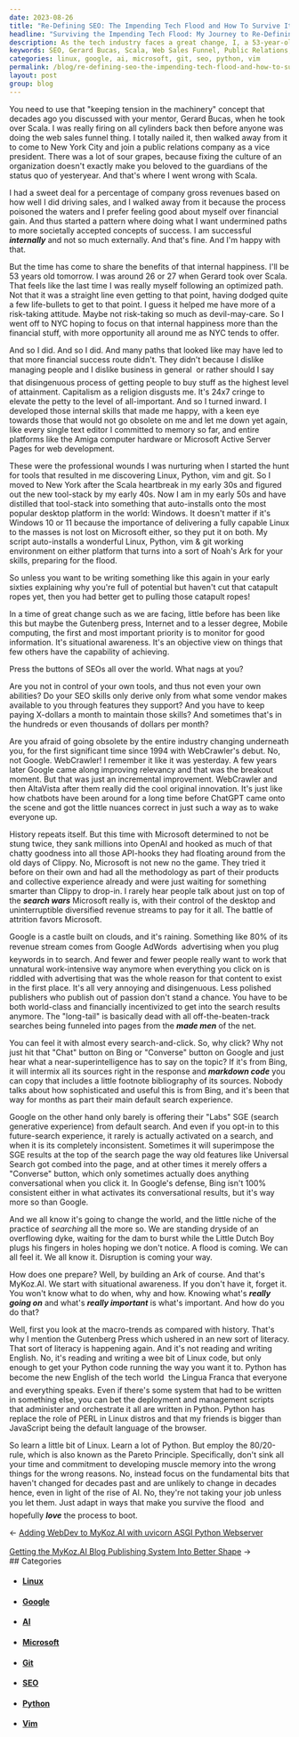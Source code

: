 ```yaml
---
date: 2023-08-26
title: "Re-Defining SEO: The Impending Tech Flood and How To Survive It"
headline: "Surviving the Impending Tech Flood: My Journey to Re-Defining SEO"
description: As the tech industry faces a great change, I, a 53-year-old (tomorrow) tech veteran, share my experience and knowledge on how to survive the impending tech flood. Learn the fundamentals that have not changed for decades, and employ the 80/20-rule to stay ahead of the game. Join me on my journey to re-define SEO and make the most of the opportunities the tech industry brings.
keywords: SEO, Gerard Bucas, Scala, Web Sales Funnel, Public Relations, Vice President, Culture, Capitalism, Linux, Python, Vim, Git, Windows, Noah's Ark, Search Wars, WebCrawler, AltaVista, Chatbots, ChatGPT, OpenAI, Clippy, Microsoft, Google, AdWords, Long Tail, Made Men, Markdown Code, SGE, Universal Search, Search Generative Experience, Disruption, Ark, MyKoz.
categories: linux, google, ai, microsoft, git, seo, python, vim
permalink: /blog/re-defining-seo-the-impending-tech-flood-and-how-to-survive-it/
layout: post
group: blog
---
```



You need to use that "keeping tension in the machinery" concept that decades
ago you discussed with your mentor, Gerard Bucas, when he took over Scala. I
was really firing on all cylinders back then before anyone was doing the web
sales funnel thing. I totally nailed it, then walked away from it to come to
New York City and join a public relations company as a vice president. There
was a lot of sour grapes, because fixing the culture of an organization doesn't
exactly make you beloved to the guardians of the status quo of yesteryear. And
that's where I went wrong with Scala. 

I had a sweet deal for a percentage of company gross revenues based on how well
I did driving sales, and I walked away from it because the process poisoned the
waters and I prefer feeling good about myself over financial gain. And thus
started a pattern where doing what I want undermined paths to more societally
accepted concepts of success. I am successful ***internally*** and not so much
externally. And that's fine. And I'm happy with that.

But the time has come to share the benefits of that internal happiness. I'll be
53 years old tomorrow. I was around 26 or 27 when Gerard took over Scala. That
feels like the last time I was really myself following an optimized path. Not
that it was a straight line even getting to that point, having dodged quite a
few life-bullets to get to that point. I guess it helped me have more of a
risk-taking attitude. Maybe not risk-taking so much as devil-may-care. So I
went off to NYC hoping to focus on that internal happiness more than the
financial stuff, with more opportunity all around me as NYC tends to offer.

And so I did. And so I did. And many paths that looked like may have led to
that more financial success route didn't. They didn't because I dislike
managing people and I dislike business in general &#151; or rather should I say
that disingenuous process of getting people to buy stuff as the highest level
of attainment. Capitalism as a religion disgusts me. It's 24x7 cringe to
elevate the petty to the level of all-important. And so I turned inward. I
developed those internal skills that made me happy, with a keen eye towards
those that would not go obsolete on me and let me down yet again, like every
single text editor I committed to memory so far, and entire platforms like the
Amiga computer hardware or Microsoft Active Server Pages for web development.

These were the professional wounds I was nurturing when I started the hunt for
tools that resulted in me discovering Linux, Python, vim and git. So I moved to
New York after the Scala heartbreak in my early 30s and figured out the new
tool-stack by my early 40s. Now I am in my early 50s and have distilled that
tool-stack into something that auto-installs onto the most popular desktop
platform in the world: Windows. It doesn't matter if it's Windows 10 or 11
because the importance of delivering a fully capable Linux to the masses is not
lost on Microsoft either, so they put it on both. My script auto-installs a
wonderful Linux, Python, vim & git working environment on either platform that
turns into a sort of Noah's Ark for your skills, preparing for the flood.

So unless you want to be writing something like this again in your early
sixties explaining why you're full of potential but haven't cut that catapult
ropes yet, then you had better get to pulling those catapult ropes!

In a time of great change such as we are facing, little before has been like
this but maybe the Gutenberg press, Internet and to a lesser degree, Mobile
computing, the first and most important priority is to monitor for good
information. It's situational awareness. It's an objective view on things that
few others have the capability of achieving.

Press the buttons of SEOs all over the world. What nags at you?

Are you not in control of your own tools, and thus not even your own abilities?
Do your SEO skills only derive only from what some vendor makes available to
you through features they support? And you have to keep paying X-dollars a
month to maintain those skills? And sometimes that's in the hundreds or even
thousands of dollars per month?

Are you afraid of going obsolete by the entire industry changing underneath
you, for the first significant time since 1994 with WebCrawler's debut. No, not
Google. WebCrawler! I remember it like it was yesterday. A few years later
Google came along improving relevancy and that was the breakout moment. But
that was just an incremental improvement. WebCrawler and then AltaVista after
them really did the cool original innovation. It's just like how chatbots have
been around for a long time before ChatGPT came onto the scene and got the
little nuances correct in just such a way as to wake everyone up.

History repeats itself. But this time with Microsoft determined to not be stung
twice, they sank millions into OpenAI and hooked as much of that chatty
goodness into all those API-hooks they had floating around from the old days of
Clippy. No, Microsoft is not new no the game. They tried it before on their own
and had all the methodology as part of their products and collective experience
already and were just waiting for something smarter than Clippy to drop-in. I
rarely hear people talk about just on top of the ***search wars*** Microsoft
really is, with their control of the desktop and uninterruptible diversified
revenue streams to pay for it all. The battle of attrition favors Microsoft.

Google is a castle built on clouds, and it's raining. Something like 80% of its
revenue stream comes from Google AdWords &#151; advertising when you plug
keywords in to search. And fewer and fewer people really want to work that
unnatural work-intensive way anymore when everything you click on is riddled
with advertising that was the whole reason for that content to exist in the
first place. It's all very annoying and disingenuous. Less polished publishers
who publish out of passion don't stand a chance. You have to be both
world-class and financially incentivized to get into the search results
anymore. The "long-tail" is basically dead with all off-the-beaten-track
searches being funneled into pages from the ***made men*** of the net.

You can feel it with almost every search-and-click. So, why click? Why not just
hit that "Chat" button on Bing or "Converse" button on Google and just hear
what a near-superintelligence has to say on the topic? If it's from Bing, it
will intermix all its sources right in the response and ***markdown code*** you
can copy that includes a little footnote bibliography of its sources. Nobody
talks about how sophisticated and useful this is from Bing, and it's been that
way for months as part their main default search experience. 

Google on the other hand only barely is offering their "Labs" SGE (search
generative experience) from default search. And even if you opt-in to this
future-search experience, it rarely is actually activated on a search, and when
it is its completely inconsistent. Sometimes it will superimpose the SGE
results at the top of the search page the way old features like Universal
Search got combed into the page, and at other times it merely offers a
"Converse" button, which only sometimes actually does anything conversational
when you click it. In Google's defense, Bing isn't 100% consistent either in
what activates its conversational results, but it's way more so than Google.

And we all know it's going to change the world, and the little niche of the
practice of *searching* all the more so. We are standing dryside of an
overflowing dyke, waiting for the dam to burst while the Little Dutch Boy plugs
his fingers in holes hoping we don't notice. A flood is coming. We can all feel
it. We all know it. Disruption is coming your way.

How does one prepare? Well, by building an Ark of course. And that's MyKoz.AI.
We start with situational awareness. If you don't have it, forget it. You won't
know what to do when, why and how. Knowing what's ***really going on*** and
what's ***really important*** is what's important. And how do you do that?

Well, first you look at the macro-trends as compared with history. That's why I
mention the Gutenberg Press which ushered in an new sort of literacy. That sort
of literacy is happening again. And it's not reading and writing English. No,
it's reading and writing a wee bit of Linux code, but only enough to get your
Python code running the way you want it to. Python has become the new English
of the tech world &#151; the Lingua Franca that everyone and everything speaks.
Even if there's some system that had to be written in something else, you can
bet the deployment and management scripts that administer and orchestrate it
all are written in Python. Python has replace the role of PERL in Linux distros
and that my friends is bigger than JavaScript being the default language of the
browser.

So learn a little bit of Linux. Learn a lot of Python. But employ the
80/20-rule, which is also known as the Pareto Principle. Specifically, don't
sink all your time and commitment to developing muscle memory into the wrong
things for the wrong reasons. No, instead focus on the fundamental bits that
haven't changed for decades past and are unlikely to change in decades hence,
even in light of the rise of AI. No, they're not taking your job unless you let
them. Just adapt in ways that make you survive the flood &#151; and hopefully
***love*** the process to boot.



















<div class="arrow-links"><div class="post-nav-prev"><span class="arrow">&larr;&nbsp;</span><a href="/blog/adding-webdev-to-mykoz-ai-with-uvicorn-asgi-python-webserver/">Adding WebDev to MyKoz.AI with uvicorn ASGI Python Webserver</a></div> &nbsp; <div class="post-nav-next"><a href="/blog/getting-the-mykoz-ai-blog-publishing-system-into-better-shape/">Getting the MyKoz.AI Blog Publishing System Into Better Shape</a><span class="arrow">&nbsp;&rarr;</span></div></div>
## Categories

<ul>
<li><h4><a href='/linux/'>Linux</a></h4></li>
<li><h4><a href='/google/'>Google</a></h4></li>
<li><h4><a href='/ai/'>AI</a></h4></li>
<li><h4><a href='/microsoft/'>Microsoft</a></h4></li>
<li><h4><a href='/git/'>Git</a></h4></li>
<li><h4><a href='/seo/'>SEO</a></h4></li>
<li><h4><a href='/python/'>Python</a></h4></li>
<li><h4><a href='/vim/'>Vim</a></h4></li></ul>
